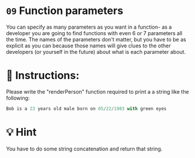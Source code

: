 # `09` Function parameters

You can specify as many parameters as you want in a function- as a developer you are going to find functions with even 6 or 7 parameters  all the time. The names of the parameters don't matter, but you have to be as explicit as you can because those names will give clues to the other developers (or yourself in the future) about what is each parameter about.

# 📝 Instructions:
Please write the "renderPerson" function required to print a a string like the following:

```js
Bob is a 23 years old male born on 05/22/1983 with green eyes
```

# 💡 Hint
You have to do some string concatenation and return that string.
